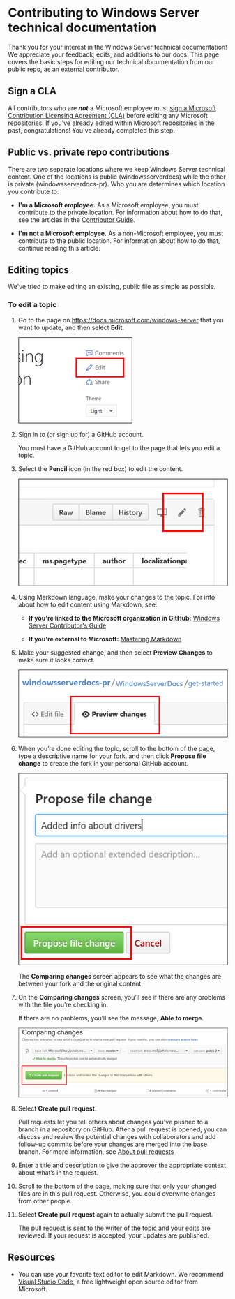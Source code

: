 # Contributing to Windows Server technical documentation

Thank you for your interest in the Windows Server technical documentation! We appreciate your feedback, edits, and additions to our docs.
This page covers the basic steps for editing our technical documentation from our public repo, as an external contributor.

## Sign a CLA

All contributors who are ***not*** a Microsoft employee must [sign a Microsoft Contribution Licensing Agreement (CLA)](https://cla.microsoft.com/) before editing any Microsoft repositories. 
If you've already edited within Microsoft repositories in the past, congratulations!
You've already completed this step.

## Public vs. private repo contributions

There are two separate locations where we keep Windows Server technical content. One of the locations is public (windowsserverdocs) while the other is private (windowsserverdocs-pr). Who you are determines which location you contribute to:

- **I'm a Microsoft employee.** As a Microsoft employee, you must contribute to the private location. For information about how to do that, see the articles in the [Contributor Guide](./Contributor-guide/create-new-using-github.md).

- **I'm not a Microsoft employee.** As a non-Microsoft employee, you must contribute to the public location. For information about how to do that, continue reading this article.

## Editing topics

We've tried to make editing an existing, public file as simple as possible.

### To edit a topic

1. Go to the page on https://docs.microsoft.com/windows-server that you want to update, and then select **Edit**.

    ![GitHub Web, showing the Edit link](media/contribute-link.png)

2. Sign in to (or sign up for) a GitHub account.

    You must have a GitHub account to get to the page that lets you edit a topic.

3. Select the **Pencil** icon (in the red box) to edit the content.

    ![GitHub Web, showing the Pencil icon in the red box](media/pencil-icon.png)

4. Using Markdown language, make your changes to the topic. For info about how to edit content using Markdown, see:

    - **If you're linked to the Microsoft organization in GitHub:** [Windows Server Contributor's Guide](https://github.com/MicrosoftDocs/windowsserverdocs-pr/tree/master/Contributor-guide)

    - **If you're external to Microsoft:** [Mastering Markdown](https://guides.github.com/features/mastering-markdown/)

5. Make your suggested change, and then select **Preview Changes** to make sure it looks correct.

    ![GitHub Web, showing the Preview Changes tab](media/preview-changes.png)

6. When you’re done editing the topic, scroll to the bottom of the page, type a descriptive name for your fork, and then click **Propose file change** to create the fork in your personal GitHub account.

    ![GitHub Web, showing the Propose file change button](media/propose-file-change.png)

    The **Comparing changes** screen appears to see what the changes are between your fork and the original content.

7. On the **Comparing changes** screen, you’ll see if there are any problems with the file you’re checking in.

    If there are no problems, you’ll see the message, **Able to merge**.

    ![GitHub Web, showing the Comparing changes screen](media/compare-changes.png)

8. Select **Create pull request**.

    Pull requests let you tell others about changes you've pushed to a branch in a repository on GitHub. After a pull request is opened, you can discuss and review the potential changes with collaborators and add follow-up commits before your changes are merged into the base branch. For more information, see [About pull requests](https://help.github.com/articles/about-pull-requests)

9. Enter a title and description to give the approver the appropriate context about what’s in the request.

10. Scroll to the bottom of the page, making sure that only your changed files are in this pull request. Otherwise, you could overwrite changes from other people.

11. Select **Create pull request** again to actually submit the pull request.

    The pull request is sent to the writer of the topic and your edits are reviewed. If your request is accepted, your updates are published.

## Resources

- You can use your favorite text editor to edit Markdown. We recommend [Visual Studio Code](https://code.visualstudio.com/), a free lightweight open source editor from Microsoft.